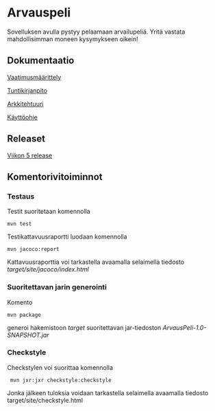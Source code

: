 # Arvauspeli

Sovelluksen avulla pystyy pelaamaan arvailupeliä. Yritä vastata mahdollisimman moneen kysymykseen oikein!

## Dokumentaatio

[Vaatimusmäärittely](https://github.com/hveikka/ot-harjoitustyo/blob/master/ArvausPeli/dokumentointi/vaatimusmaarittely.md)



[Tuntikirjanpito](https://github.com/hveikka/ot-harjoitustyo/blob/master/ArvausPeli/dokumentointi/tuntikirjanpito2.md)



[Arkkitehtuuri](https://github.com/hveikka/ot-harjoitustyo/blob/master/ArvausPeli/dokumentointi/arkkitehtuuri.md)



[Käyttöohje](https://github.com/hveikka/ot-harjoitustyo/blob/master/ArvausPeli/dokumentointi/kayttoohjeet.md)


## Releaset 


[Viikon 5 release](https://github.com/hveikka/ot-harjoitustyo/releases/tag/viikko5)


## Komentorivitoiminnot

### Testaus

Testit suoritetaan komennolla

```
mvn test
```

Testikattavuusraportti luodaan komennolla

```
mvn jacoco:report
```

Kattavuusraporttia voi tarkastella avaamalla selaimella tiedosto _target/site/jacoco/index.html_

### Suoritettavan jarin generointi

Komento

```
mvn package
```

generoi hakemistoon _target_ suoritettavan jar-tiedoston _ArvausPeli-1.0-SNAPSHOT.jar_


### Checkstyle

Checkstylen voi suorittaa komennolla

```
 mvn jxr:jxr checkstyle:checkstyle
```

Jonka jälkeen tuloksia voidaan tarkastella selaimella avaamalla tiedosto target/site/checkstyle.html




